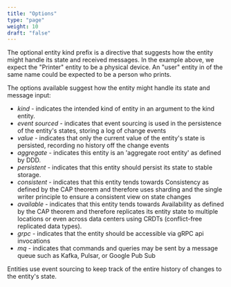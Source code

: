```yaml
---
title: "Options"
type: "page"
weight: 10
draft: "false"
---
```


The optional entity kind prefix is a directive that suggests how the entity
might handle its state and received messages. In the example above, we
expect the "Printer" entity to be a physical device. An "user" entity in
of the same name could be expected to be a person who prints.

The options available suggest how the entity might handle its state and
message input:
* _kind_ - indicates the intended kind of entity in an argument to the kind entity.
* _event sourced_ - indicates that event sourcing is used in the persistence of the entity's states,
  storing a log of change events
* _value_ - indicates that only the current value of the entity's state is persisted, recording no history off the change events
* _aggregate_ - indicates this entity is an 'aggregate root entity' as defined by DDD.
* _persistent_ - indicates that this entity should persist its state to stable storage.
* _consistent_ - indicates that this entity tends towards Consistency as defined by the CAP theorem and therefore uses sharding and the single writer principle to
  ensure a consistent view on state changes 
* _available_ - indicates that this entity tends towards Availability as defined by the CAP theorem and therefore replicates its entity state to multiple locations or
  even across data centers using CRDTs (conflict-free replicated data types).
* _grpc_ - indicates that the entity should be accessible via gRPC api invocations
* _mq_ - indicates that commands and queries may be sent by a message queue such as Kafka, Pulsar, or Google Pub Sub

Entities use
event sourcing to keep track of the entire history of changes to the entity's
state.
